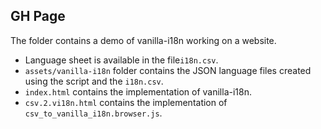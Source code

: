 ## GH Page

The folder contains a demo of vanilla-i18n working on a website.

- Language sheet is available in the file`i18n.csv`.
- `assets/vanilla-i18n` folder contains the JSON language files created using the script and the `i18n.csv`.
- `index.html` contains the implementation of vanilla-i18n.
- `csv.2.vi18n.html` contains the implementation of `csv_to_vanilla_i18n.browser.js`.